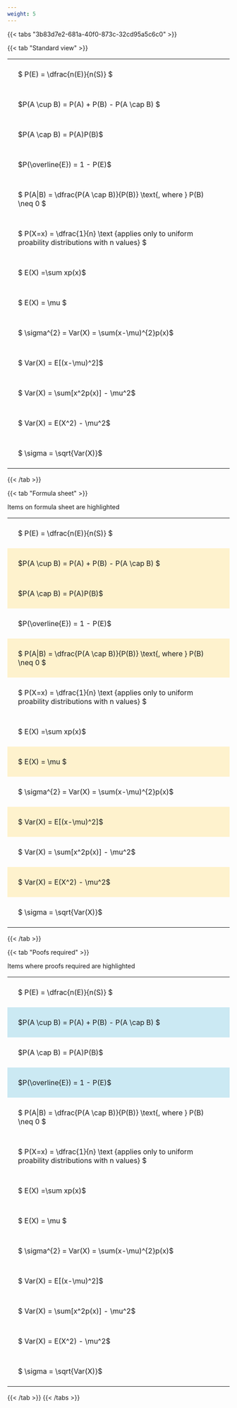 ```yaml
---
weight: 5
---
```


{{< tabs "3b83d7e2-681a-40f0-873c-32cd95a5c6c0" >}}

{{< tab "Standard view" >}}

<style type="text/css">
#T_db67d th.col_heading {
  text-align: left;
  font-size: 1em;
}
#T_db67d td {
  text-align: left;
  font-size: 1em;
  padding: 1.5em;
}
</style>
<table id="T_db67d">
  <thead>
  </thead>
  <tbody>
    <tr>
      <td id="T_db67d_row0_col0" class="data row0 col0" >$ P(E) = \dfrac{n(E)}{n(S)} $</td>
    </tr>
    <tr>
      <td id="T_db67d_row1_col0" class="data row1 col0" >$P(A \cup B) = P(A) + P(B) - P(A \cap B) $</td>
    </tr>
    <tr>
      <td id="T_db67d_row2_col0" class="data row2 col0" >$P(A \cap B)  = P(A)P(B)$</td>
    </tr>
    <tr>
      <td id="T_db67d_row3_col0" class="data row3 col0" >$P(\overline{E}) = 1 - P(E)$</td>
    </tr>
    <tr>
      <td id="T_db67d_row4_col0" class="data row4 col0" >$ P(A|B) = \dfrac{P(A \cap B)}{P(B)} \text{, where } P(B) \neq 0 $</td>
    </tr>
    <tr>
      <td id="T_db67d_row5_col0" class="data row5 col0" >$ P(X=x) =  \dfrac{1}{n} 
\text {applies only to uniform proability distributions with n values} $</td>
    </tr>
    <tr>
      <td id="T_db67d_row6_col0" class="data row6 col0" >$ E(X) =\sum xp(x)$</td>
    </tr>
    <tr>
      <td id="T_db67d_row7_col0" class="data row7 col0" >$ E(X) = \mu $</td>
    </tr>
    <tr>
      <td id="T_db67d_row8_col0" class="data row8 col0" >$ \sigma^{2} = Var(X) = \sum(x-\mu)^{2}p(x)$</td>
    </tr>
    <tr>
      <td id="T_db67d_row9_col0" class="data row9 col0" >$ Var(X) = E[(x-\mu)^2]$</td>
    </tr>
    <tr>
      <td id="T_db67d_row10_col0" class="data row10 col0" >$ Var(X) = \sum[x^2p(x)] - \mu^2$</td>
    </tr>
    <tr>
      <td id="T_db67d_row11_col0" class="data row11 col0" >$ Var(X) = E(X^2) - \mu^2$</td>
    </tr>
    <tr>
      <td id="T_db67d_row12_col0" class="data row12 col0" >$ \sigma = \sqrt{Var(X)}$</td>
    </tr>
  </tbody>
</table>
{{< /tab >}}

{{< tab "Formula sheet" >}}

Items on formula sheet are highlighted 
<br>
<style type="text/css">
#T_bf64f th.col_heading {
  text-align: left;
  font-size: 1em;
}
#T_bf64f td {
  text-align: left;
  font-size: 1em;
  padding: 1.5em;
}
#T_bf64f_row0_col0, #T_bf64f_row3_col0, #T_bf64f_row5_col0, #T_bf64f_row6_col0, #T_bf64f_row8_col0, #T_bf64f_row10_col0, #T_bf64f_row12_col0 {
  background-color: rgba(0,0,0,0);
}
#T_bf64f_row1_col0, #T_bf64f_row2_col0, #T_bf64f_row4_col0, #T_bf64f_row7_col0, #T_bf64f_row9_col0, #T_bf64f_row11_col0 {
  background-color: rgba(255,194,10, 0.2);
}
</style>
<table id="T_bf64f">
  <thead>
  </thead>
  <tbody>
    <tr>
      <td id="T_bf64f_row0_col0" class="data row0 col0" >$ P(E) = \dfrac{n(E)}{n(S)} $</td>
    </tr>
    <tr>
      <td id="T_bf64f_row1_col0" class="data row1 col0" >$P(A \cup B) = P(A) + P(B) - P(A \cap B) $</td>
    </tr>
    <tr>
      <td id="T_bf64f_row2_col0" class="data row2 col0" >$P(A \cap B)  = P(A)P(B)$</td>
    </tr>
    <tr>
      <td id="T_bf64f_row3_col0" class="data row3 col0" >$P(\overline{E}) = 1 - P(E)$</td>
    </tr>
    <tr>
      <td id="T_bf64f_row4_col0" class="data row4 col0" >$ P(A|B) = \dfrac{P(A \cap B)}{P(B)} \text{, where } P(B) \neq 0 $</td>
    </tr>
    <tr>
      <td id="T_bf64f_row5_col0" class="data row5 col0" >$ P(X=x) =  \dfrac{1}{n} 
\text {applies only to uniform proability distributions with n values} $</td>
    </tr>
    <tr>
      <td id="T_bf64f_row6_col0" class="data row6 col0" >$ E(X) =\sum xp(x)$</td>
    </tr>
    <tr>
      <td id="T_bf64f_row7_col0" class="data row7 col0" >$ E(X) = \mu $</td>
    </tr>
    <tr>
      <td id="T_bf64f_row8_col0" class="data row8 col0" >$ \sigma^{2} = Var(X) = \sum(x-\mu)^{2}p(x)$</td>
    </tr>
    <tr>
      <td id="T_bf64f_row9_col0" class="data row9 col0" >$ Var(X) = E[(x-\mu)^2]$</td>
    </tr>
    <tr>
      <td id="T_bf64f_row10_col0" class="data row10 col0" >$ Var(X) = \sum[x^2p(x)] - \mu^2$</td>
    </tr>
    <tr>
      <td id="T_bf64f_row11_col0" class="data row11 col0" >$ Var(X) = E(X^2) - \mu^2$</td>
    </tr>
    <tr>
      <td id="T_bf64f_row12_col0" class="data row12 col0" >$ \sigma = \sqrt{Var(X)}$</td>
    </tr>
  </tbody>
</table>
{{< /tab >}}

{{< tab "Poofs required" >}}

Items where proofs required are highlighted 
<br>
<style type="text/css">
#T_867fc th.col_heading {
  text-align: left;
  font-size: 1em;
}
#T_867fc td {
  text-align: left;
  font-size: 1em;
  padding: 1.5em;
}
#T_867fc_row0_col0, #T_867fc_row2_col0, #T_867fc_row4_col0, #T_867fc_row5_col0, #T_867fc_row6_col0, #T_867fc_row7_col0, #T_867fc_row8_col0, #T_867fc_row9_col0, #T_867fc_row10_col0, #T_867fc_row11_col0, #T_867fc_row12_col0 {
  background-color: rgba(0,0,0,0);
}
#T_867fc_row1_col0, #T_867fc_row3_col0 {
  background-color: rgba(0,150,200, 0.2);
}
</style>
<table id="T_867fc">
  <thead>
  </thead>
  <tbody>
    <tr>
      <td id="T_867fc_row0_col0" class="data row0 col0" >$ P(E) = \dfrac{n(E)}{n(S)} $</td>
    </tr>
    <tr>
      <td id="T_867fc_row1_col0" class="data row1 col0" >$P(A \cup B) = P(A) + P(B) - P(A \cap B) $</td>
    </tr>
    <tr>
      <td id="T_867fc_row2_col0" class="data row2 col0" >$P(A \cap B)  = P(A)P(B)$</td>
    </tr>
    <tr>
      <td id="T_867fc_row3_col0" class="data row3 col0" >$P(\overline{E}) = 1 - P(E)$</td>
    </tr>
    <tr>
      <td id="T_867fc_row4_col0" class="data row4 col0" >$ P(A|B) = \dfrac{P(A \cap B)}{P(B)} \text{, where } P(B) \neq 0 $</td>
    </tr>
    <tr>
      <td id="T_867fc_row5_col0" class="data row5 col0" >$ P(X=x) =  \dfrac{1}{n} 
\text {applies only to uniform proability distributions with n values} $</td>
    </tr>
    <tr>
      <td id="T_867fc_row6_col0" class="data row6 col0" >$ E(X) =\sum xp(x)$</td>
    </tr>
    <tr>
      <td id="T_867fc_row7_col0" class="data row7 col0" >$ E(X) = \mu $</td>
    </tr>
    <tr>
      <td id="T_867fc_row8_col0" class="data row8 col0" >$ \sigma^{2} = Var(X) = \sum(x-\mu)^{2}p(x)$</td>
    </tr>
    <tr>
      <td id="T_867fc_row9_col0" class="data row9 col0" >$ Var(X) = E[(x-\mu)^2]$</td>
    </tr>
    <tr>
      <td id="T_867fc_row10_col0" class="data row10 col0" >$ Var(X) = \sum[x^2p(x)] - \mu^2$</td>
    </tr>
    <tr>
      <td id="T_867fc_row11_col0" class="data row11 col0" >$ Var(X) = E(X^2) - \mu^2$</td>
    </tr>
    <tr>
      <td id="T_867fc_row12_col0" class="data row12 col0" >$ \sigma = \sqrt{Var(X)}$</td>
    </tr>
  </tbody>
</table>
{{< /tab >}}
{{< /tabs >}}